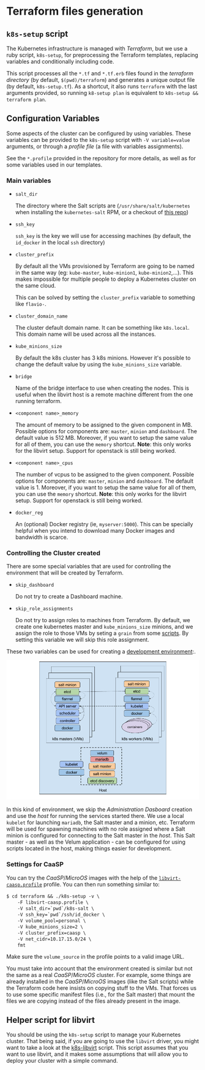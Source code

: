 # Terraform files generation

## `k8s-setup` script

The Kubernetes infrastructure is managed with _Terraform_, but
we use a ruby script, `k8s-setup`, for preprocessing the
Terraform templates, replacing variables and conditionally
including code.

This script processes all the `*.tf` and `*.tf.erb` files
found in the _terraform directory_ (by default, `$(pwd)/terraform`)
and generates a unique output file (by default, `k8s-setup.tf`). As a
shortcut, it also runs `terraform` with the last arguments provided,
so running `k8-setup plan` is equivalent to `k8s-setup && terraform plan`.

## Configuration Variables

Some aspects of the cluster can be configured by using variables.
These variables can be provided to the `k8s-setup` script
with `-V variable=value` arguments, or through a _profile
file_ (a file with variables assignments).

See the `*.profile`  provided in the repository for more details, as well
as for some variables used in our templates.

### Main variables

  * `salt_dir`

    The directory where the Salt scripts are (`/usr/share/salt/kubernetes`
    when installing the `kubernetes-salt` RPM, or a checkout of [this
    repo](https://github.com/kubic-project/salt))

  * `ssh_key`

    `ssh_key` is the key we will use for accessing machines (by default,
    the `id_docker` in the local `ssh` directory)

  * `cluster_prefix`

    By default all the VMs provisioned by Terraform are going to be named in the
    same way (eg: `kube-master`, `kube-minion1`, `kube-minion2`,...). This makes
    impossible for multiple people to deploy a Kubernetes cluster on the same cloud.

    This can be solved by setting the `cluster_prefix` variable to something like
    `flavio-`.

  * `cluster_domain_name`

    The cluster default domain name. It can be something like `k8s.local`. This
    domain name will be used across all the instances.

  * `kube_minions_size`

    By default the k8s cluster has 3 k8s minions. However it's possible to
    change the default value by using the `kube_minions_size` variable.

  * `bridge`

    Name of the bridge interface to use when creating the nodes. This is useful
    when the libvirt host is a remote machine different from the one running
    terraform.

  * `<component name>_memory`

    The amount of memory to be assigned to the given component in MB. Possible
    options for components are: `master`, `minion` and `dashboard`. The default value
    is 512 MB. Moreover, if you want to setup the same value for all of them,
    you can use the `memory` shortcut. **Note**: this only works for the libvirt
    setup. Support for openstack is still being worked.

  * `<component name>_cpus`

    The number of vcpus to be assigned to the given component. Possible
    options for components are: `master`, `minion` and `dashboard`. The default value
    is 1. Moreover, if you want to setup the same value for all of them,
    you can use the `memory` shortcut. **Note**: this only works for the libvirt
    setup. Support for openstack is still being worked.

  * `docker_reg`

    An (optional) Docker registry (ie, `myserver:5000`). This can be
    specially helpful when you intend to download many Docker images and
    bandwidth is scarce.


### Controlling the Cluster created

There are some special variables that are used for controlling
the environment that will be created by Terraform.

  * `skip_dashboard`

    Do not try to create a Dashboard machine.

  * `skip_role_assignments`

    Do not try to assign roles to machines from Terraform. By default, we
    create one kubernetes master and `kube_minions_size` minions, and
    we assign the role to those VMs by seting a `grain` from some
    [scripts](../provision). By setting this variable we will skip this
    role assignment.

These two variables can be used for creating a
[development environment](https://github.com/kubic-project/velum#development):.

![](k8s-development-environment.png)

In this kind of environment, we skip the _Administration Dasboard_ creation
and use the _host_ for running the services started there. We use a local
`kubelet` for launching `mariadb`, the Salt master and a minion, etc.
Terraform will be used for spawning machines with no role assigned
where a Salt minion is configured for connecting to the Salt master
in the _host_. This Salt master - as well as the Velum application -
can be configured for using scripts located in the host, making things
easier for development.

### Settings for CaaSP

You can try the _CaaSP_/_MicroOS_ images with the help of the
[`libvirt-caasp.profile`](../libvirt-caasp.profile) profile. You can then
run something similar to:

```
$ cd terraform && ./k8s-setup -v \
    -F libvirt-caasp.profile \
    -V salt_dir=`pwd`/k8s-salt \
    -V ssh_key=`pwd`/ssh/id_docker \
    -V volume_pool=personal \
    -V kube_minions_size=2 \
    -V cluster_prefix=caasp \
    -V net_cidr=10.17.15.0/24 \
    fmt
```

Make sure the `volume_source` in the profile points to a valid image URL.

You must take into account that the environment created is similar but
not the same as a real _CaaSP_/_MicroOS_ cluster. For example, some
things are already installed in the _CaaSP_/_MicroOS_ images (like the
Salt scripts) while the Terraform code here insists on copying stuff to
the VMs. That forces us to use some specific manifest files (i.e., for
the Salt master) that mount the files we are copying instead of the
files already present in the image.

## Helper script for libvirt

You should be using the `k8s-setup` script to manage your Kubernetes
cluster. That being said, if you are going to use the `libvirt` driver, you
might want to take a look at the
[k8s-libvirt](../contrib/libvirt/k8s-libvirt.sh) script. This script
assumes that you want to use libvirt, and it makes some
assumptions that will allow you to deploy your cluster with a simple command.

